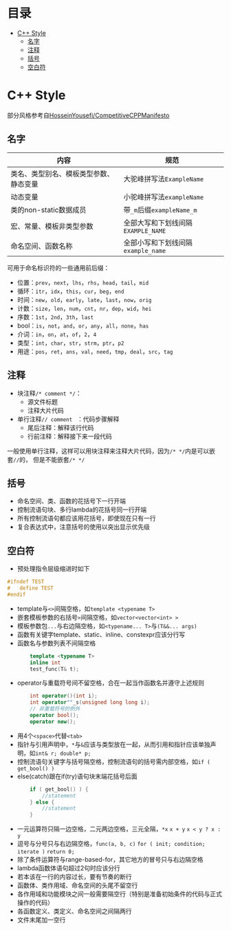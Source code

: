 # 目录
<!-- vim-markdown-toc GFM -->

- [C++ Style](#c-style)
  - [名字](#名字)
  - [注释](#注释)
  - [括号](#括号)
  - [空白符](#空白符)

<!-- vim-markdown-toc -->

# C++ Style
部分风格参考自[HosseinYousefi/CompetitiveCPPManifesto](https://github.com/HosseinYousefi/CompetitiveCPPManifesto)

## 名字
| 内容                                   | 规范                               |
|----------------------------------------|------------------------------------|
| 类名、类型别名、模板类型参数、静态变量 | 大驼峰拼写法`ExampleName`          |
| 动态变量                               | 小驼峰拼写法`exampleName`          |
| 类的non-static数据成员                 | 带`_m`后缀`exampleName_m`          |
| 宏、常量、模板非类型参数               | 全部大写和下划线间隔`EXAMPLE_NAME` |
| 命名空间、函数名称                     | 全部小写和下划线间隔`example_name` |

可用于命名标识符的一些通用前后缀：
* 位置：`prev`，`next`，`lhs`，`rhs`，`head`，`tail`，`mid`
* 循环：`itr`，`idx`，`this`，`cur`，`beg`，`end`
* 时间：`new`，`old`，`early`，`late`，`last`，`now`，`orig`
* 计数：`size`，`len`，`num`，`cnt`，`nr`，`dep`，`wid`，`hei`
* 序数：`1st`，`2nd`，`3th`，`last`
* bool：`is`，`not`，`and`，`or`，`any`，`all`，`none`，`has`
* 介词：`in`，`on`，`at`，`of`，`2`，`4`
* 类型：`int`，`char`，`str`，`strm`，`ptr`，`p2`
* 用途：`pos`，`ret`，`ans`，`val`，`need`，`tmp`，`deal`，`src`，`tag`

## 注释
* 块注释`/* comment */`：
    * 源文件标题
    * 注释大片代码
* 单行注释`// comment ` ：代码步骤解释
    * 尾后注释：解释该行代码
    * 行前注释：解释接下来一段代码
>
一般使用单行注释，这样可以用块注释来注释大片代码，因为`/* */`内是可以嵌套`//`的，
但是不能嵌套`/* */`

## 括号
* 命名空间、类、函数的花括号下一行开端
* 控制流语句块、多行lambda的花括号同一行开端
* 所有控制流语句都应该用花括号，即使现在只有一行
* 复合表达式中，注意括号的使用以突出显示优先级

## 空白符
* 预处理指令层级缩进时如下
```cpp
#ifndef TEST
#   define TEST
#endif
```

* template与`<>`间隔空格，如`template <typename T>`
* 嵌套模板参数的右括号`>`间隔空格，如`vector<vector<int> >`
* 模板参数包`...`与右边隔空格，如`<typename... T>`与`(T&&... args)`
* 函数有关键字template、static、inline、constexpr应该分行写
* 函数名与参数列表不间隔空格
    ```cpp
        template <typename T>
        inline int
        test_func(T& t);
    ```
* operator与重载符号间不留空格，合在一起当作函数名并遵守上述规则
    ```cpp
        int operator()(int i);
        int operator""_s(unsigned long long i);
        // 非重载符号的例外
        operator bool();
        operator new();
    ```
* 用4个`<space>`代替`<tab>`
* 指针与引用声明中，`*`与`&`应该与类型放在一起，从而引用和指针应该单独声明，如`int& r; double* p;`
* 控制流语句关键字与括号隔空格，控制流语句的括号需内部空格，如`if ( get_bool() )`
* else(catch)跟在if(try)语句块末端花括号后面
    ```cpp
        if ( get_bool() ) {
            //statement
        } else {
            //statement
        }
    ```
* 一元运算符只隔一边空格，二元两边空格，三元全隔，`*x` `x + y` `x < y ? x : y`
* 逗号与分号只与右边隔空格，`func(a, b, c)` `for ( init; condition; iterate )` `return 0;`
* 除了条件运算符与range-based-for，其它地方的冒号只与右边隔空格
* lambda函数体语句超过2句时应该分行
* 若本该在一行的内容过长，要有节奏的断行
* 函数体、类作用域、命名空间的头尾不留空行
* 各作用域和功能模块之间一般需要隔空行（特别是准备初始条件的代码与正式操作的代码）
* 各函数定义、类定义、命名空间之间隔两行
* 文件末尾加一空行

